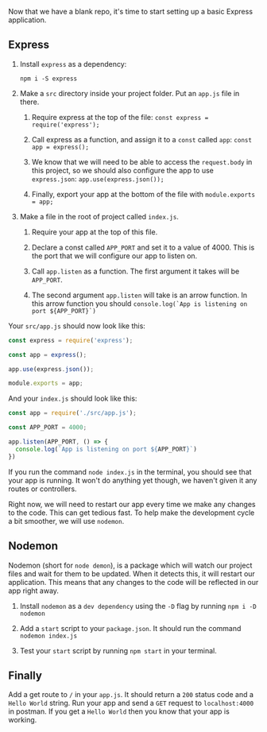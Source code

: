 Now that we have a blank repo, it's time to start setting up a basic Express application.

## Express

1. Install `express` as a dependency:

    ```
    npm i -S express
    ```

1. Make a `src` directory inside your project folder. Put an `app.js` file in there.

    1. Require express at the top of the file: `const express = require('express');`

    1. Call express as a function, and assign it to a `const` called `app`: `const app = express();`

    1. We know that we will need to be able to access the `request.body` in this project, so we should also configure the app to use `express.json`: `app.use(express.json());`

    1. Finally, export your app at the bottom of the file with `module.exports = app;`

1. Make a file in the root of project called `index.js`.

    1. Require your app at the top of this file.

    1. Declare a const called `APP_PORT` and set it to a value of 4000. This is the port that we will configure our app to listen on.

    1. Call `app.listen` as a function. The first argument it takes will be `APP_PORT`.

    1. The second argument `app.listen` will take is an arrow function. In this arrow function you should ``console.log(`App is listening on port ${APP_PORT}`)``



Your `src/app.js` should now look like this:

```js
const express = require('express');

const app = express();

app.use(express.json());

module.exports = app;
```

And your `index.js` should look like this:

```js
const app = require('./src/app.js');

const APP_PORT = 4000;

app.listen(APP_PORT, () => {
  console.log(`App is listening on port ${APP_PORT}`)
})
```

If you run the command `node index.js` in the terminal, you should see that your app is running. It won't do anything yet though, we haven't given it any routes or controllers.

Right now, we will need to restart our app every time we make any changes to the code. This can get tedious fast. To help make the development cycle a bit smoother, we will use `nodemon`.

## Nodemon

Nodemon (short for `node demon`), is a package which will watch our project files and wait for them to be updated. When it detects this, it will restart our application. This means that any changes to the code will be reflected in our app right away.

1. Install `nodemon` as a `dev dependency` using the `-D` flag by running `npm i -D nodemon`

1. Add a `start` script to your `package.json`. It should run the command `nodemon index.js`

1. Test your `start` script by running `npm start` in your terminal.

## Finally

Add a get route to `/` in your `app.js`. It should return a `200` status code and a `Hello World` string. Run your app and send a `GET` request to `localhost:4000` in postman. If you get a `Hello World` then you know that your app is working.
